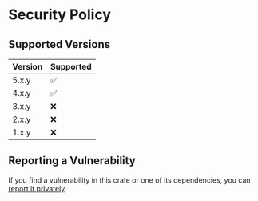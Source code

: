 # Security Policy

## Supported Versions

| Version | Supported |
|---------|-----------|
| 5.x.y   | ✅         |
| 4.x.y   | ✅         |
| 3.x.y   | ❌         |
| 2.x.y   | ❌         |
| 1.x.y   | ❌         |

## Reporting a Vulnerability

If you find a vulnerability in this crate or one of its dependencies, you can [report it privately](https://github.com/clechasseur/rs-clippy-check/security/advisories/new).
